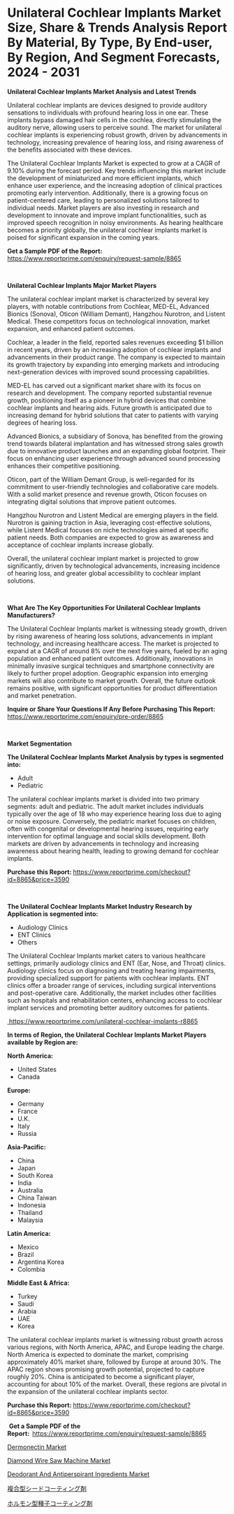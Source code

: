 <p><h1>Unilateral Cochlear Implants Market Size, Share & Trends Analysis Report By Material, By Type, By End-user, By Region, And Segment Forecasts, 2024 - 2031</h1></p><p><strong>Unilateral Cochlear Implants Market Analysis and Latest Trends</strong></p>
<p><p>Unilateral cochlear implants are devices designed to provide auditory sensations to individuals with profound hearing loss in one ear. These implants bypass damaged hair cells in the cochlea, directly stimulating the auditory nerve, allowing users to perceive sound. The market for unilateral cochlear implants is experiencing robust growth, driven by advancements in technology, increasing prevalence of hearing loss, and rising awareness of the benefits associated with these devices.</p><p>The Unilateral Cochlear Implants Market is expected to grow at a CAGR of 9.10% during the forecast period. Key trends influencing this market include the development of miniaturized and more efficient implants, which enhance user experience, and the increasing adoption of clinical practices promoting early intervention. Additionally, there is a growing focus on patient-centered care, leading to personalized solutions tailored to individual needs. Market players are also investing in research and development to innovate and improve implant functionalities, such as improved speech recognition in noisy environments. As hearing healthcare becomes a priority globally, the unilateral cochlear implants market is poised for significant expansion in the coming years.</p></p>
<p><strong>Get a Sample PDF of the Report:&nbsp;</strong> <a href="https://www.reportprime.com/enquiry/request-sample/8865">https://www.reportprime.com/enquiry/request-sample/8865</a></p>
<p>&nbsp;</p>
<p><strong>Unilateral Cochlear Implants Major Market Players</strong></p>
<p><p>The unilateral cochlear implant market is characterized by several key players, with notable contributions from Cochlear, MED-EL, Advanced Bionics (Sonova), Oticon (William Demant), Hangzhou Nurotron, and Listent Medical. These competitors focus on technological innovation, market expansion, and enhanced patient outcomes.</p><p>Cochlear, a leader in the field, reported sales revenues exceeding $1 billion in recent years, driven by an increasing adoption of cochlear implants and advancements in their product range. The company is expected to maintain its growth trajectory by expanding into emerging markets and introducing next-generation devices with improved sound processing capabilities.</p><p>MED-EL has carved out a significant market share with its focus on research and development. The company reported substantial revenue growth, positioning itself as a pioneer in hybrid devices that combine cochlear implants and hearing aids. Future growth is anticipated due to increasing demand for hybrid solutions that cater to patients with varying degrees of hearing loss.</p><p>Advanced Bionics, a subsidiary of Sonova, has benefited from the growing trend towards bilateral implantation and has witnessed strong sales growth due to innovative product launches and an expanding global footprint. Their focus on enhancing user experience through advanced sound processing enhances their competitive positioning.</p><p>Oticon, part of the William Demant Group, is well-regarded for its commitment to user-friendly technologies and collaborative care models. With a solid market presence and revenue growth, Oticon focuses on integrating digital solutions that improve patient outcomes.</p><p>Hangzhou Nurotron and Listent Medical are emerging players in the field. Nurotron is gaining traction in Asia, leveraging cost-effective solutions, while Listent Medical focuses on niche technologies aimed at specific patient needs. Both companies are expected to grow as awareness and acceptance of cochlear implants increase globally. </p><p>Overall, the unilateral cochlear implant market is projected to grow significantly, driven by technological advancements, increasing incidence of hearing loss, and greater global accessibility to cochlear implant solutions.</p></p>
<p>&nbsp;</p>
<p><strong>What Are The Key Opportunities For Unilateral Cochlear Implants Manufacturers?</strong></p>
<p><p>The Unilateral Cochlear Implants market is witnessing steady growth, driven by rising awareness of hearing loss solutions, advancements in implant technology, and increasing healthcare access. The market is projected to expand at a CAGR of around 8% over the next five years, fueled by an aging population and enhanced patient outcomes. Additionally, innovations in minimally invasive surgical techniques and smartphone connectivity are likely to further propel adoption. Geographic expansion into emerging markets will also contribute to market growth. Overall, the future outlook remains positive, with significant opportunities for product differentiation and market penetration.</p></p>
<p><strong>Inquire or Share Your Questions If Any Before Purchasing This Report:</strong> <a href="https://www.reportprime.com/enquiry/pre-order/8865">https://www.reportprime.com/enquiry/pre-order/8865</a></p>
<p>&nbsp;</p>
<p><strong>Market Segmentation</strong></p>
<p><strong>The Unilateral Cochlear Implants Market Analysis by types is segmented into:</strong></p>
<p><ul><li>Adult</li><li>Pediatric</li></ul></p>
<p><p>The unilateral cochlear implants market is divided into two primary segments: adult and pediatric. The adult market includes individuals typically over the age of 18 who may experience hearing loss due to aging or noise exposure. Conversely, the pediatric market focuses on children, often with congenital or developmental hearing issues, requiring early intervention for optimal language and social skills development. Both markets are driven by advancements in technology and increasing awareness about hearing health, leading to growing demand for cochlear implants.</p></p>
<p><strong>Purchase this Report:&nbsp;</strong><a href="https://www.reportprime.com/checkout?id=8865&price=3590">https://www.reportprime.com/checkout?id=8865&price=3590</a></p>
<p>&nbsp;</p>
<p><strong>The Unilateral Cochlear Implants Market Industry Research by Application is segmented into:</strong></p>
<p><ul><li>Audiology Clinics</li><li>ENT Clinics</li><li>Others</li></ul></p>
<p><p>The Unilateral Cochlear Implants market caters to various healthcare settings, primarily audiology clinics and ENT (Ear, Nose, and Throat) clinics. Audiology clinics focus on diagnosing and treating hearing impairments, providing specialized support for patients with cochlear implants. ENT clinics offer a broader range of services, including surgical interventions and post-operative care. Additionally, the market includes other facilities such as hospitals and rehabilitation centers, enhancing access to cochlear implant services and promoting better auditory outcomes for patients.</p></p>
<p><a href="https://www.reportprime.com/unilateral-cochlear-implants-r8865">&nbsp;https://www.reportprime.com/unilateral-cochlear-implants-r8865</a></p>
<p><strong>In terms of Region, the Unilateral Cochlear Implants Market Players available by Region are:</strong></p>
<p>
    <p> <strong> North America: </strong>
        <ul>
            <li>United States</li>
            <li>Canada</li>
        </ul>
        </p> 
    <p> <strong> Europe: </strong>
        <ul>
            <li>Germany</li>
            <li>France</li>
            <li>U.K.</li>
            <li>Italy</li>
            <li>Russia</li>
        </ul>
        </p> 
    <p> <strong> Asia-Pacific: </strong>
        <ul>
            <li>China</li>
            <li>Japan</li>
            <li>South Korea</li>
            <li>India</li>
            <li>Australia</li>
            <li>China Taiwan</li>
            <li>Indonesia</li>
            <li>Thailand</li>
            <li>Malaysia</li>
        </ul>
        </p> 
    <p> <strong> Latin America: </strong>
        <ul>
            <li>Mexico</li>
            <li>Brazil</li>
            <li>Argentina Korea</li>
            <li>Colombia</li>
        </ul>
        </p> 
    <p> <strong> Middle East & Africa: </strong>
        <ul>
            <li>Turkey</li>
            <li>Saudi</li>
            <li>Arabia</li>
            <li>UAE</li>
            <li>Korea</li>
        </ul>
    </p>
    </p>
<p><p>The unilateral cochlear implants market is witnessing robust growth across various regions, with North America, APAC, and Europe leading the charge. North America is expected to dominate the market, comprising approximately 40% market share, followed by Europe at around 30%. The APAC region shows promising growth potential, projected to capture roughly 20%. China is anticipated to become a significant player, accounting for about 10% of the market. Overall, these regions are pivotal in the expansion of the unilateral cochlear implants sector.</p></p>
<p><strong>Purchase this Report: </strong><a href="https://www.reportprime.com/checkout?id=8865&price=3590">https://www.reportprime.com/checkout?id=8865&price=3590</a></p>
<p>&nbsp;<strong>Get a Sample PDF of the Report:&nbsp;&nbsp;</strong><a href="https://www.reportprime.com/enquiry/request-sample/8865">https://www.reportprime.com/enquiry/request-sample/8865</a></p>
<p><strong></strong></p>
<p><p><a href="https://issuu.com/reportprime-2/docs/dermonectin-market-size-2030.pptx_77b7e9d699256f">Dermonectin Market</a></p><p><a href="https://www.linkedin.com/pulse/diamond-wire-saw-machine-industry-analysis-report-its-market-l1vsf?trackingId=PJAukSqxTvivasb3mxB7jw%3D%3D">Diamond Wire Saw Machine Market</a></p><p><a href="https://issuu.com/reportprime-2/docs/deodorant-and-antiperspirant-ingred_21dfc5c588abb8">Deodorant And Antiperspirant Ingredients Market</a></p><p><a href="https://medium.com/@felicidadbucar3s/compound-type-seed-coating-agent-market-%E3%81%AE%E3%82%B0%E3%83%AD%E3%83%BC%E3%83%90%E3%83%AB%E5%B8%82%E5%A0%B4%E6%A6%82%E8%A6%81%E3%81%AF-%E4%B8%96%E7%95%8C%E3%81%8A%E3%82%88%E3%81%B3%E4%B8%BB%E8%A6%81%E5%B8%82%E5%A0%B4%E3%81%AB%E3%81%8A%E3%81%91%E3%82%8B%E6%A5%AD%E7%95%8C%E3%81%AB%E5%BD%B1%E9%9F%BF%E3%82%92%E4%B8%8E%E3%81%88%E3%82%8B%E4%B8%BB%E8%A6%81%E3%81%AA%E3%83%88%E3%83%AC%E3%83%B3%E3%83%89%E3%81%AB%E3%81%A4%E3%81%84%E3%81%A6-%E7%8B%AC%E8%87%AA%E3%81%AE%E8%A6%96%E7%82%B9%E3%82%92%E6%8F%90%E4%BE%9B%E3%81%97%E3%81%BE%E3%81%99-3d851dab4f56">複合型シードコーティング剤</a></p><p><a href="https://medium.com/@felicidadbucar3s/hormone-type-seed-coating-agent-market-%E3%81%AE%E3%82%B0%E3%83%AD%E3%83%BC%E3%83%90%E3%83%AB%E5%B8%82%E5%A0%B4%E6%A6%82%E8%A6%81%E3%81%AF-%E4%B8%96%E7%95%8C%E3%81%8A%E3%82%88%E3%81%B3%E4%B8%BB%E8%A6%81%E5%B8%82%E5%A0%B4%E3%81%AB%E3%81%8A%E3%81%91%E3%82%8B%E6%A5%AD%E7%95%8C%E3%81%AB%E5%BD%B1%E9%9F%BF%E3%82%92%E4%B8%8E%E3%81%88%E3%82%8B%E4%B8%BB%E8%A6%81%E3%81%AA%E3%83%88%E3%83%AC%E3%83%B3%E3%83%89%E3%81%AB%E3%81%A4%E3%81%84%E3%81%A6-%E7%8B%AC%E8%87%AA%E3%81%AE%E8%A6%96%E7%82%B9%E3%82%92%E6%8F%90%E4%BE%9B%E3%81%97%E3%81%BE%E3%81%99-b4aa4c9af273">ホルモン型種子コーティング剤</a></p></p>